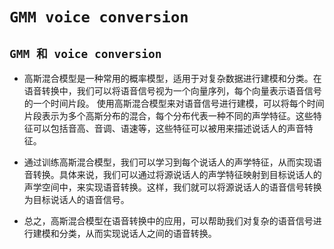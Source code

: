 # `GMM voice conversion`

## `GMM 和 voice conversion`

* 高斯混合模型是一种常用的概率模型，适用于对复杂数据进行建模和分类。在语音转换中，我们可以将语音信号视为一个向量序列，每个向量表示语音信号的一个时间片段。
使用高斯混合模型来对语音信号进行建模，可以将每个时间片段表示为多个高斯分布的混合，每个分布代表一种不同的声学特征。这些特征可以包括音高、音调、语速等，这些特征可以被用来描述说话人的声音特征。

* 通过训练高斯混合模型，我们可以学习到每个说话人的声学特征，从而实现语音转换。具体来说，我们可以通过将源说话人的声学特征映射到目标说话人的声学空间中，来实现语音转换。这样，我们就可以将源说话人的语音信号转换为目标说话人的语音信号。

* 总之，高斯混合模型在语音转换中的应用，可以帮助我们对复杂的语音信号进行建模和分类，从而实现说话人之间的语音转换。